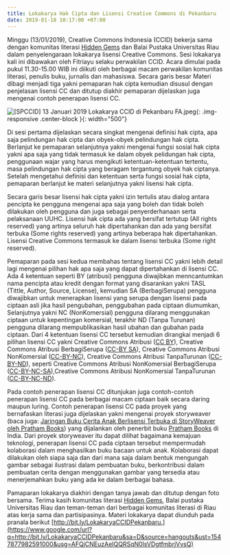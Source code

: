 ```yaml
---
title: Lokakarya Hak Cipta dan Lisensi Creative Commons di Pekanbaru
date: 2019-01-18 10:17:00 +07:00
---
```


Minggu (13/01/2019), Creative Commons Indonesia (CCID) bekerja sama dengan komunitas literasi [Hidden Gems](https://hidden-gems-story.com/) dan Balai Pustaka Universitas Riau dalam penyelengaraan lokakarya lisensi Creative Commons. Sesi lokakarya kali ini dibawakan oleh Fitriayu selaku perwakilan CCID. Acara dimulai pada pukul 11.30-15.00 WIB ini diikuti oleh berbagai macam perwakilan komunitas literasi, penulis buku, jurnalis dan mahasiswa. Secara garis besar Materi dibagi menjadi tiga yakni pemaparan hak cipta kemudian disusul dengan penjelasan lisensi CC dan ditutup  diakhir pemaparan dijelaskan juga mengenai contoh penerapan lisensi CC.

![\[SPCCID\] 13 Januari 2019 Lokakarya CCID di Pekanbaru FA.jpeg](https://manage.siteleaf.com/api/v2/sites/58a15a68c1d6701a51c08017/source/_uploads/%5BSPCCID%5D%2013%20Januari%202019%20Lokakarya%20CCID%20di%20Pekanbaru%20FA.jpeg?download){: .img-responsive .center-block }{: width="500"}

Di sesi pertama dijelaskan secara singkat mengenai definisi hak cipta, apa saja pelindungan hak cipta dan obyek-obyek pelindungan hak cipta. Berlanjut ke pemaparan selanjutnya yakni mengenai fungsi sosial hak cipta yakni apa saja yang tidak termasuk ke dalam obyek pelidungan hak cipta, penggunaan wajar yang harus mengikuti ketentuan-ketentuan tertentu, masa pelindungan hak cipta yang beragam tergantung obyek hak ciptanya. Setelah mengetahui definisi dan ketentuan serta fungsi sosial hak cipta, pemaparan berlanjut ke materi selanjutnya yakni lisensi hak cipta.

Secara garis besar lisensi hak cipta yakni izin tertulis atau dialog antara pencipta ke pengguna mengenai apa saja yang boleh dan tidak boleh dilakukan oleh pengguna dan juga sebagai penyerderhanaan serta pelaksanaan UUHC. Lisensi hak cipta ada yang bersifat tertutup (All rights reserved) yang artinya seluruh hak dipertahankan dan ada yang bersifat terbuka (Some rights reserved) yang artinya beberapa hak dipertahankan. Lisensi Creative Commons termasuk ke dalam lisensi terbuka (Some right reserved).

Pemaparan pada sesi kedua membahas tentang lisensi CC yakni lebih detail lagi mengenai pilihan hak apa saja yang dapat dipertahankan di lisensi CC. Ada 4 ketentuan seperti BY (atribusi) pengguna diwajibkan menncantumkan nama pencipta atau kredit dengan format yang disarankan yakni TASL (Tittle, Author, Source, License), kemudian SA (BerbagiSerupa) pengguna diwajibkan untuk menerapkan lisensi yang serupa dengan lisensi pada ciptaan asli jika hasil pengubahan, penggubahan pada ciptaan diumumkan, Selanjutnya yakni NC (NonKomersial) pengguna dilarang menggunakan ciptaan untuk kepentingan komersial, terakhir ND (Tanpa Turunan) pengguna dilarang mempublikasikan hasil ubahan dan gubahan pada  ciptaan. Dari 4 ketentuan lisensi CC tersebut kemudian dirangkai menjadi 6 pilihan lisensi CC yakni  Creative Commons Atribusi ([CC BY](http://creativecommons.org/licenses/by/4.0/deed.id)), Creative Commons Atribusi BerbagiSerupa ([CC-BY SA](http://creativecommons.org/licenses/by-sa/4.0/deed.id)), Creative Commons Atribusi NonKomersial ([CC-BY-NC](http://creativecommons.org/licenses/by-nc/4.0/deed.id)), Creative Commons Atribusi TanpaTurunan ([CC-BY-ND](http://creativecommons.org/licenses/by-nd/4.0/deed.id)), seperti Creative Commons Atribusi NonKomersial BerbagiSerupa ([CC-BY-NC-SA](http://creativecommons.org/licenses/by-nc-sa/4.0/deed.id)),Creative Commons Atribusi NonKomersial TanpaTurunan ([CC-BY-NC-ND](http://creativecommons.org/licenses/by-nc-nd/4.0/deed.id)).

Pada contoh penerapan lisensi CC ditunjukan juga contoh-contoh penerapan lisensi CC pada berbagai macam ciptaan baik secara daring maupun luring. Contoh penerapan lisensi CC pada proyek yang bernafaskan literasi juga dijelaskan yakni mengenai proyek  storyweaver (baca juga: [Jaringan Buku Cerita Anak Berlisensi Terbuka di StoryWeaver oleh Pratham Books](https://creativecommons.or.id/2017/07/jaringan-buku-cerita-anak-berlisensi-terbuka-di-storyweaver-oleh-pratham-books/)) yang dijalankan oleh penerbit buku [Pratham Books](https://prathambooks.org/) di India. Dari proyek storyweaver itu dapat dilihat bagaimana kemajuan teknologi, penerapan lisensi CC pada ciptaan tersebut mempermudah kolaborasi dalam menghasilkan buku bacaan untuk anak. Kolaborasi dapat dilakukan oleh siapa saja dan dari mana saja dalam bentuk mengungah gambar sebagai ilustrasi dalam pembuatan buku, berkontribusi dalam pembuatan cerita dengan menggunakan gambar yang tersedia atau menerjemahkan buku yang ada ke dalam berbagai bahasa.

Pamaparan lokakarya diakhiri dengan tanya  jawab dan ditutup dengan foto bersama. Terima kasih komunitas literasi [Hidden Gems](https://hidden-gems-story.com/), Balai pustaka Universitas Riau dan teman-teman dari berbagai komunitas literasi di Riau atas kerja sama dan partisipasinya. Materi lokakarya dapat diunduh pada pranala berikut [http://bit.ly/LokakaryaCCIDPekanbaru.](https://www.google.com/url?q=http://bit.ly/LokakaryaCCIDPekanbaru&sa=D&source=hangouts&ust=1547877982591000&usg=AFQjCNEuzAeIQQRSqN0lsVDgtfmbrjVvsQ)